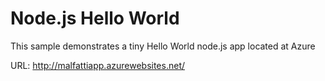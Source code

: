 # Node.js Hello World

This sample demonstrates a tiny Hello World node.js app located at Azure

URL:
http://malfattiapp.azurewebsites.net/